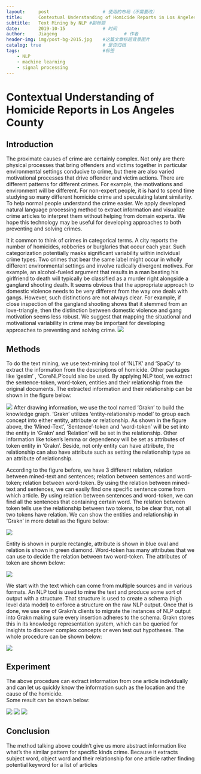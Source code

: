 ```yaml
---
layout:     post   				    # 使用的布局（不需要改）
title:      Contextual Understanding of Homicide Reports in Los Angeles County			# 标题 
subtitle:   Text Mining by NLP #副标题
date:       2019-10-15 				# 时间
author:     Jiageng 						# 作者
header-img: img/post-bg-2015.jpg 	#这篇文章标题背景图片
catalog: true 						# 是否归档
tags:								#标签
    - NLP
    - machine learning
    - signal processing
---
```


<script type="text/javascript" src="http://cdn.mathjax.org/mathjax/latest/MathJax.js?config=default"></script>

# Contextual Understanding of Homicide Reports in Los Angeles County

## Introduction
The proximate causes of crime are certainly complex. Not only are there physical processes that bring offenders and victims together in particular environmental settings conducive to crime, but there are also varied motivational processes that drive offender and victim actions. There are different patterns for different crimes. For example, the motivations and environment will be different. For non-expert people, it is hard to spend time studying so many different homicide crime and speculating latent similarity. To help normal people understand the crime easier. We apply developed natural language processing method to extract information and visualize crime articles to interpret them without helping from domain experts. We hope this technology may be useful for developing approaches to both preventing and solving crimes.

It it common to think of crimes in categorical terms. A city reports the number of homicides, robberies or burglaries that occur each year. Such categorization potentially masks significant variability within individual crime types. Two crimes that bear the same label might occur in wholly different environmental settings and involve radically divergent motives. For example, an alcohol-fueled argument that results in a man beating his girlfriend to death will typically be classified as a murder right alongside a gangland shooting death. It seems obvious that the appropriate approach to domestic violence needs to be very different from the way one deals with gangs. However, such distinctions are not always clear. For example, if close inspection of the gangland shooting shows that it stemmed from an love-triangle, then the distinction between domestic violence and gang motivation seems less robust. We suggest that mapping the situational and motivational variability in crime may be important for developing approaches to preventing and solving crime. 
![](img/homicide/LA-homicide-website.png)

## Methods
To do the text mining, we use text-mining tool of ‘NLTK’ and ‘SpaCy’ to extract the information from the descriptions of homicide.  Other packages like ‘gesim’ , ‘CoreNLP’could also be used.
By applying NLP tool, we extract the sentence-token, word-token, entities and their relationship from the original documents. The extracted information and their relationship can be shown in the figure below:
 
![](img/homicide/Nlp.png)
After drawing information, we use the tool named ‘Grakn’ to build the knowledge graph. ‘Grakn’ utilizes ‘entity-relationship model’ to group each concept into either entity, attribute or relationship. As shown in the figure above, the ‘Mined-Text’, ‘Sentence’-token and ‘word-token’ will be set into the entity in ‘Grakn’ and ‘Relation’ will be set in the relationship. Other information like token’s lemma or dependency will be set as attributes of token entity in ‘Grakn’. Beside, not only entity can have attribute, the relationship can also have attribute such as setting the relationship type as an attribute of relationship.


According to the figure before, we have 3 different relation, relation between mined-text and sentences; relation between sentences and word-token; relation between word-token. By using the relation between mined-text and sentences, we can easily find one specific sentence come from which article. By using relation between sentences and word-token, we can find all the sentences that containing certain word. The relation between token tells use the relationship between two tokens, to be clear that, not all two tokens have relation. We can show the entities and relationship in ‘Grakn’ in more detail as the figure below:
 
![](img/homicide/attribute-entity-relation.png)

Entity is shown in purple rectangle, attribute is shown in blue oval and relation is shown in green diamond.
Word-token has many attributes that we can use to decide the relation between two word-token. The attributes of token are shown below:

 ![](img/homicide/token.png)

 
We start with the text which can come from multiple sources and in various formats. An NLP tool is used to mine the text and produce some sort of output with a structure. That structure is used to create a schema (high level data model) to enforce a structure on the raw NLP output. Once that is done, we use one of Grakn’s clients to migrate the instances of NLP output into Grakn making sure every insertion adheres to the schema. Grakn stores this in its knowledge representation system, which can be queried for insights to discover complex concepts or even test out hypotheses.
The whole procedure can be shown below:

![](img/homicide/process.png)



## Experiment


The above procedure can extract information from one article individually and can let us quickly know the information such as the location and the cause of the homicide.  
Some result can be shown below:

![](img/homicide/result1.png)
![](img/homicide/result2.png)
![](img/homicide/result3.png)


## Conclusion

The method talking above couldn’t give us more abstract information like what’s the similar pattern for specific kinds crime. Because it extracts subject word, object word and their relationship for one article rather finding potential keyword for a list of articles